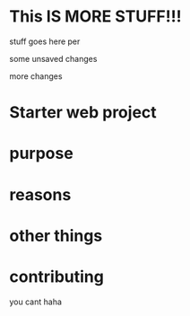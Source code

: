 # This IS MORE STUFF!!!

stuff goes here
per

some unsaved changes

more changes

# Starter web project

#  purpose

# reasons 

# other things

# contributing

you cant haha
